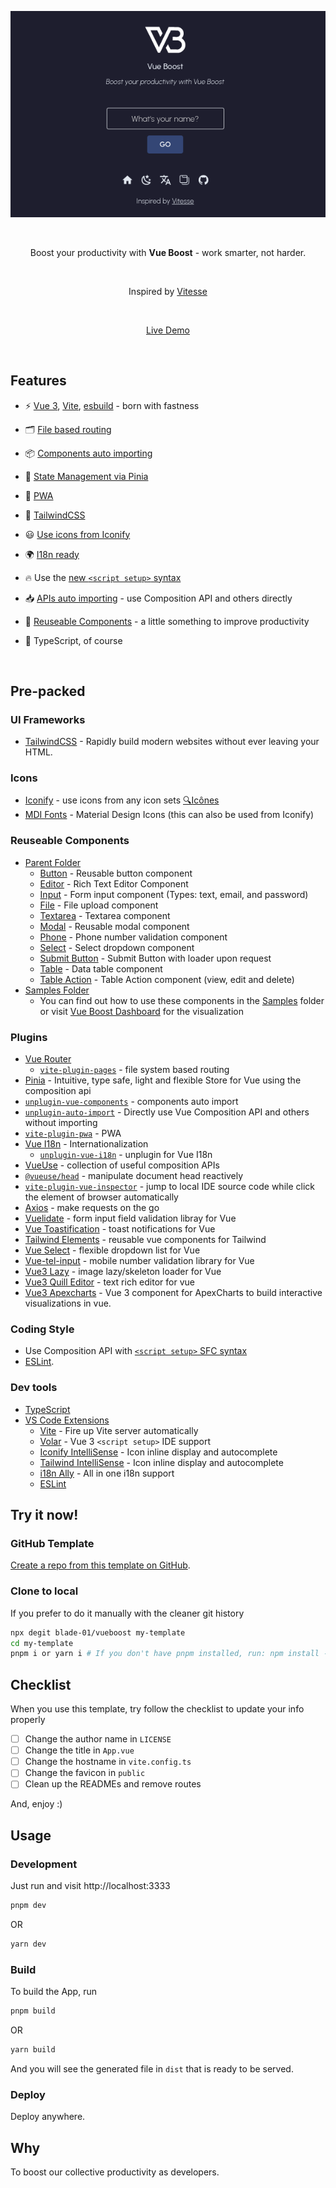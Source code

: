 <p align='center'>
  <img src='public/screenshot.png' alt='Boost your productivity with Vue Boost - work smarter, not harder.'/>
</p>
<br/>

<p align='center'>
Boost your productivity with <strong>Vue Boost</strong> - work smarter, not harder.
</p>

<br>

<p align='center'>
Inspired by <a href="https://github.com/antfu/vitesse">Vitesse</a>
</p>

<br>

<p align='center'>
<a href="https://vueboost.netlify.app/">Live Demo</a>
</p>

<br>

## Features

- ⚡️ [Vue 3](https://github.com/vuejs/core), [Vite](https://github.com/vitejs/vite), [esbuild](https://github.com/evanw/esbuild) - born with fastness

- 🗂 [File based routing](./src/pages)

- 📦 [Components auto importing](./src/components)

- 🍍 [State Management via Pinia](https://pinia.vuejs.org/)

- 📲 [PWA](https://github.com/antfu/vite-plugin-pwa)

- 🎨 [TailwindCSS](https://tailwindcss.com/)

- 😃 [Use icons from Iconify](https://iconify.design)

- 🌍 [I18n ready](./locales)

- 🔥 Use the [new `<script setup>` syntax](https://github.com/vuejs/rfcs/pull/227)

- 📥 [APIs auto importing](https://github.com/antfu/unplugin-auto-import) - use Composition API and others directly

- 🧩 [Reuseable Components](#reuseable-components) - a little something to improve productivity

- 🦾 TypeScript, of course

<br>

## Pre-packed

### UI Frameworks

- [TailwindCSS](https://tailwindcss.com/) - Rapidly build modern websites without ever leaving your HTML.

### Icons

- [Iconify](https://iconify.design) - use icons from any icon sets [🔍Icônes](https://icones.js.org)
- [MDI Fonts](https://materialdesignicons.com/) - Material Design Icons (this can also be used from Iconify)

### Reuseable Components

- [Parent Folder](/src/components/reusables/)
  - [Button](/src/components/reusables/BaseButton.vue) - Reusable button component
  - [Editor](/src/components/reusables/BaseEditor.vue) - Rich Text Editor Component
  - [Input](/src/components/reusables/BaseInput.vue) - Form input component (Types: text, email, and password)
  - [File](/src/components/reusables/BaseFile.vue) - File upload component
  - [Textarea](/src/components/reusables/BaseTextarea.vue) - Textarea component
  - [Modal](/src/components/reusables/BaseFile.vue) - Reusable modal component
  - [Phone](/src/components/reusables/BasePhone.vue) - Phone number validation component
  - [Select](/src/components/reusables/BaseSelect.vue) - Select dropdown component
  - [Submit Button](/src/components/reusables/BaseSubmitButton.vue) - Submit Button with loader upon request
  - [Table](/src/components/reusables/BaseTable.vue) - Data table component
  - [Table Action](/src/components/reusables/BaseTableAction.vue) - Table Action component (view, edit and delete)
- [Samples Folder](/src/components/samples/)
  - You can find out how to use these components in the [Samples](/src/components/samples/) folder or visit [Vue Boost Dashboard](https://vueboost.netlify.app/dashboard) for the visualization

### Plugins

- [Vue Router](https://github.com/vuejs/router)
  - [`vite-plugin-pages`](https://github.com/hannoeru/vite-plugin-pages) - file system based routing
- [Pinia](https://pinia.vuejs.org) - Intuitive, type safe, light and flexible Store for Vue using the composition api
- [`unplugin-vue-components`](https://github.com/antfu/unplugin-vue-components) - components auto import
- [`unplugin-auto-import`](https://github.com/antfu/unplugin-auto-import) - Directly use Vue Composition API and others without importing
- [`vite-plugin-pwa`](https://github.com/antfu/vite-plugin-pwa) - PWA
- [Vue I18n](https://github.com/intlify/vue-i18n-next) - Internationalization
  - [`unplugin-vue-i18n`](https://github.com/intlify/bundle-tools/tree/main/packages/unplugin-vue-i18n) - unplugin for Vue I18n
- [VueUse](https://github.com/antfu/vueuse) - collection of useful composition APIs
- [`@vueuse/head`](https://github.com/vueuse/head) - manipulate document head reactively
- [`vite-plugin-vue-inspector`](https://github.com/webfansplz/vite-plugin-vue-inspector) - jump to local IDE source code while click the element of browser automatically
- [Axios](https://axios-http.com/docs/intro) - make requests on the go
- [Vuelidate](https://vuelidate-next.netlify.app/) - form input field validation libray for Vue
- [Vue Toastification](https://github.com/Maronato/vue-toastification) - toast notifications for Vue
- [Tailwind Elements](https://tailwind-elements.com/) - reusable vue components for Tailwind
- [Vue Select](https://vue-select.org/) - flexible dropdown list for Vue
- [Vue-tel-input](https://vue-tel-input.iamstevendao.com/) - mobile number validation library for Vue
- [Vue3 Lazy](https://github.com/liangyuanchai/vue3-plugin-lazy) - image lazy/skeleton loader for Vue
- [Vue3 Quill Editor](https://vueup.github.io/vue-quill/) - text rich editor for vue
- [Vue3 Apexcharts](https://github.com/apexcharts/vue3-apexcharts) - Vue 3 component for ApexCharts to build interactive visualizations in vue.

### Coding Style

- Use Composition API with [`<script setup>` SFC syntax](https://github.com/vuejs/rfcs/pull/227)
- [ESLint](https://eslint.org/).

### Dev tools

- [TypeScript](https://www.typescriptlang.org/)
- [VS Code Extensions](./.vscode/extensions.json)
  - [Vite](https://marketplace.visualstudio.com/items?itemName=antfu.vite) - Fire up Vite server automatically
  - [Volar](https://marketplace.visualstudio.com/items?itemName=Vue.volar) - Vue 3 `<script setup>` IDE support
  - [Iconify IntelliSense](https://marketplace.visualstudio.com/items?itemName=antfu.iconify) - Icon inline display and autocomplete
  - [Tailwind IntelliSense](https://marketplace.visualstudio.com/items?itemName=bradlc.vscode-tailwindcss) - Icon inline display and autocomplete
  - [i18n Ally](https://marketplace.visualstudio.com/items?itemName=lokalise.i18n-ally) - All in one i18n support
  - [ESLint](https://marketplace.visualstudio.com/items?itemName=dbaeumer.vscode-eslint)

## Try it now!

### GitHub Template

[Create a repo from this template on GitHub](https://github.com/blade-01/vueboost/generate).

### Clone to local

If you prefer to do it manually with the cleaner git history

```bash
npx degit blade-01/vueboost my-template
cd my-template
pnpm i or yarn i # If you don't have pnpm installed, run: npm install -g pnpm
```

## Checklist

When you use this template, try follow the checklist to update your info properly

- [ ] Change the author name in `LICENSE`
- [ ] Change the title in `App.vue`
- [ ] Change the hostname in `vite.config.ts`
- [ ] Change the favicon in `public`
- [ ] Clean up the READMEs and remove routes

And, enjoy :)

## Usage

### Development

Just run and visit http://localhost:3333

```bash
pnpm dev
```

OR

```bash
yarn dev
```

### Build

To build the App, run

```bash
pnpm build
```

OR

```bash
yarn build
```

And you will see the generated file in `dist` that is ready to be served.

### Deploy

Deploy anywhere.

## Why

To boost our collective productivity as developers.
